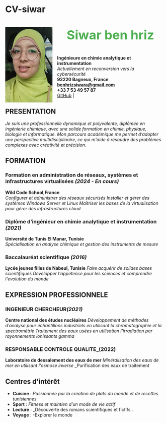 # CV-siwar
# <img src="https://github.com/benhrizsiwar/CV-siwar/blob/main/mon%20image.png" alt="Photo de profil" width="150" style="float: left; margin-right: 15px;"> <p style="text-align: center; font-size: 40px; color: #4CAF50;">Siwar ben hriz</p>

**Ingénieure en chimie analytique et instrumentation**  
_Actuellement en reconversion vers la cybersécurité_  
 **92220 Bagneux, France**  
 **benhrizsiwara@gmail.com**  
 **+33 7 53 49 57 87**  
 [GitHub](https://github.com/benhrizsiwar) | 


## **PRESENTATION**
_Je suis une professionnelle dynamique et polyvalente, diplômée en ingénierie chimique, avec une solide formation en chimie, physique, biologie et informatique. Mon parcours académique me permet d’adopter une perspective multidisciplinaire, ce qui m'aide à résoudre des problèmes complexes avec créativité et précision._
## **FORMATION**
### **Formation en administration de réseaux, systèmes et infrastructures virtualisées** _(2024 - En cours)_  
**Wild Code School,France**  
_Configurer et administrer des réseaux sécurisés_
_Installer et gérer des systèmes Windows Server et Linux_
_Maîtriser les bases de la virtualisation pour gérer des infrastructures cloud_
### **Diplôme d’ingénieur en chimie analytique et instrumentation** _(2021)_  
**Université de Tunis El Manar, Tunisie**  
_Spécialisation en analyse chimique et gestion des instruments de mesure_
  ### **Baccalauréat scientifique** _(2016)_  
**Lycée jeunes filles de Nabeul, Tunisie**
_Faire acquérir de solides bases scientifiques_
_Développer l'appétence pour les sciences et comprendre l'evolution du monde_
## **EXPRESSION PROFESSIONNELE**
### **INGENIEUR CHERCHEUR**_(2021)_
**Centre national des études nucléaires**
_Développement de méthodes d’analyse pour échantillons industriels en utilisant la chromatographie et la spectrométrie_
_Traitement des eaux usées en utilisation l'irradiation par rayonnements ionissants gamma_
### **RESPONSABLE CONTROLE QUALITE**_(2022)
**Laboratoire de dessalement des eaux de mer**
_Minéralisation des eaux de mer en utilisant l'osmose inverse_
_Purification des eaux de traitement 
## **Centres d’intérêt**
- **Cuisine** : _Passionnée par la création de plats du monde et de recettes tunisiennes_  
- **Sport** : _Fitness et maintien d’un mode de vie actif_ 
- **Lecture** : _Découverte des romans scientifiques et fictifs .  
- **Voyage** : -Explorer le monde
  
